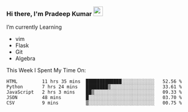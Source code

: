 ### Hi there, I'm Pradeep Kumar <img src="https://media.giphy.com/media/Yrfa3vPYjWDwlEfvHw/giphy.gif" width="25px">

I’m currently Learning
 - vim
 - Flask
 - Git
 - Algebra

This Week I Spent My Time On:
<!--START_SECTION:waka-->
```text
HTML         11 hrs 35 mins  █████████████░░░░░░░░░░░░   52.56 % 
Python       7 hrs 24 mins   ████████▒░░░░░░░░░░░░░░░░   33.61 % 
JavaScript   2 hrs 3 mins    ██▒░░░░░░░░░░░░░░░░░░░░░░   09.33 % 
JSON         48 mins         █░░░░░░░░░░░░░░░░░░░░░░░░   03.70 % 
CSV          9 mins          ▒░░░░░░░░░░░░░░░░░░░░░░░░   00.75 % 
```
<!--END_SECTION:waka-->
